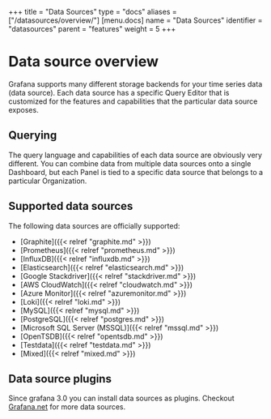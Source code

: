 +++
title = "Data Sources"
type = "docs"
aliases = ["/datasources/overview/"]
[menu.docs]
name = "Data Sources"
identifier = "datasources"
parent = "features"
weight = 5
+++

# Data source overview

Grafana supports many different storage backends for your time series data (data source). Each data source has a specific Query Editor that is customized for the features and capabilities that the particular data source exposes.

## Querying

The query language and capabilities of each data source are obviously very different. You can combine data from multiple data sources onto a single Dashboard, but each Panel is tied to a specific data source that belongs to a particular Organization.

## Supported data sources

The following data sources are officially supported:

* [Graphite]({{< relref "graphite.md" >}})
* [Prometheus]({{< relref "prometheus.md" >}})
* [InfluxDB]({{< relref "influxdb.md" >}})
* [Elasticsearch]({{< relref "elasticsearch.md" >}})
* [Google Stackdriver]({{< relref "stackdriver.md" >}})
* [AWS CloudWatch]({{< relref "cloudwatch.md" >}})
* [Azure Monitor]({{< relref "azuremonitor.md" >}})
* [Loki]({{< relref "loki.md" >}})
* [MySQL]({{< relref "mysql.md" >}})
* [PostgreSQL]({{< relref "postgres.md" >}})
* [Microsoft SQL Server (MSSQL)]({{< relref "mssql.md" >}})
* [OpenTSDB]({{< relref "opentsdb.md" >}})
* [Testdata]({{< relref "testdata.md" >}})
* [Mixed]({{< relref "mixed.md" >}})

## Data source plugins

Since grafana 3.0 you can install data sources as plugins. Checkout [Grafana.net](https://grafana.com/plugins) for more data sources.
